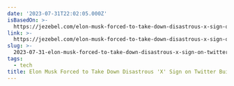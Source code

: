 ```yaml
---
date: '2023-07-31T22:02:05.000Z'
isBasedOn: >-
  https://jezebel.com/elon-musk-forced-to-take-down-disastrous-x-sign-on-twit-1850693383?utm_source=dlvr.it&utm_medium=twitter
link: >-
  https://jezebel.com/elon-musk-forced-to-take-down-disastrous-x-sign-on-twit-1850693383?utm_source=dlvr.it&utm_medium=twitter
slug: >-
  2023-07-31-elon-musk-forced-to-take-down-disastrous-x-sign-on-twitter-building-after
tags:
  - tech
title: Elon Musk Forced to Take Down Disastrous 'X' Sign on Twitter Building After
---
```


